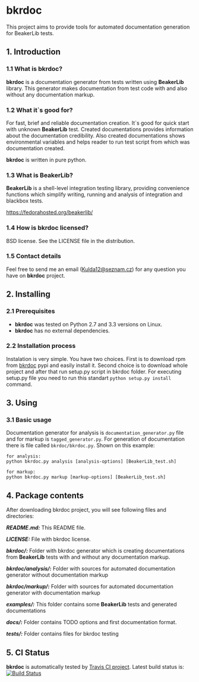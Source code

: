 bkrdoc
======

This project aims to provide tools for automated documentation generation for BeakerLib tests.

## 1. Introduction
### 1.1 What is bkrdoc?
**bkrdoc** is a documentation generator from tests written using **BeakerLib** library. This generator makes documentation from test code with and also without any documentation markup.

### 1.2 What it`s good for?
For fast, brief and reliable documentation creation. It`s good for quick start with unknown **BeakerLib** test. Created documentations provides information about the documentation credibility. Also created documentations shows environmental variables and helps reader to run test script from which was documentation created. 

**bkrdoc** is written in pure python.

### 1.3 What is BeakerLib?
**BeakerLib** is a shell-level integration testing library, providing convenience functions which simplify writing, running and analysis of integration and blackbox tests.

https://fedorahosted.org/beakerlib/

### 1.4 How is bkrdoc licensed?
BSD license. See the LICENSE file in the distribution.

### 1.5 Contact details
Feel free to send me an email (Kulda12@seznam.cz) for any question you have on **bkrdoc** project.   

## 2. Installing

### 2.1 Prerequisites
- **bkrdoc** was tested on Python 2.7 and 3.3 versions on Linux. 
- **bkrdoc** has no external dependencies.

### 2.2 Installation process
Instalation is very simple. You have two choices. First is to download rpm from [bkrdoc](https://pypi.python.org/pypi/bkrdoc) pypi and easily install it. Second choice is to download whole project and after that run setup.py script in bkrdoc folder. For executing setup.py file you need to run this standart `python setup.py install` command. 

## 3. Using
### 3.1 Basic usage
Documentation generator for analysis is `documentation_generator.py` file and for markup is `tagged_generator.py`. For generation of documentation there is file called `bkrdoc/bkrdoc.py`.  Shown on this example:
```
for analysis:
python bkrdoc.py analysis [analysis-options] [BeakerLib_test.sh]

for markup:
python bkrdoc.py markup [markup-options] [BeakerLib_test.sh]
```

## 4. Package contents
After downloading bkrdoc project, you will see following files and directories:

_**README.md:**_
This README file.

_**LICENSE:**_
File with bkrdoc license.

_**bkrdoc/:**_
Folder with bkrdoc generator which is creating documentations from **BeakerLib** tests with and without any documentation markup.

_**bkrdoc/analysis/:**_
Folder with sources for automated documentation generator without documentation markup

_**bkrdoc/markup/:**_
Folder with sources for automated documentation generator with documentation markup

_**examples/:**_
This folder contains some **BeakerLib** tests and generated documentations

_**docs/:**_
Folder contains TODO options and first documentation format.

_**tests/:**_
Folder contains files for bkrdoc testing

## 5. CI Status
**bkrdoc** is automatically tested by [Travis CI project](https://travis-ci.org). Latest build status is: 
[![Build Status](https://travis-ci.org/rh-lab-q/bkrdoc.svg?branch=master)](https://travis-ci.org/rh-lab-q/bkrdoc)

